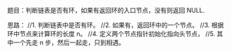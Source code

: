 题目：判断链表是否有环，如果有返回环的入口节点，没有则返回 NULL.

思路：
        //1. 判断链表中是否有环。
        //2. 如果有，返回环中的一个节点。
        //3. 根据环中节点来计算环的长度 n。
        //4. 定义两个节点指针初始化指向头节点，
        //5. 其中一个先走 n 步，然后一起走，只到相遇。
